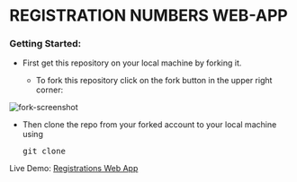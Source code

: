 <h1>REGISTRATION NUMBERS WEB-APP</h1>

<h3>Getting Started:</h3>
<ul>
	<li>First get this repository on your local machine by forking it.</li>
		<ul>
			<li>To fork this repository click on the fork button in the upper right corner:</li>
		</ul>
</ul>

![fork-screenshot](https://user-images.githubusercontent.com/22448019/29610658-33ca45b4-87fb-11e7-8b94-021e343f691d.png)

<ul>
	<li>Then clone the repo from your forked account to your local machine using <pre>git clone</pre></li>
</ul>


Live Demo: <a href="http://registrations-numbers-webapp.herokuapp.com/">Registrations Web App</a>
